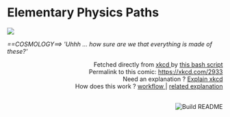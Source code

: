 # <b>Elementary Physics Paths</b>

[![](https://imgs.xkcd.com/comics/elementary_physics_paths.png)](https://xkcd.com/2933)

<i>==COSMOLOGY==&gt; &#39;Uhhh ... how sure are we that everything is made of these?&#39;</i>

<div align="right">
  Fetched directly from
  <a href="https://xkcd.com">
    xkcd
  </a>
  by
  <a href="https://github.com/Vanille-N/Vanille-N/blob/master/fetch">
    this bash script
  </a>
</div>
<div align="right">
  Permalink to this comic:
  <a href="https://xkcd.com/2933">
    https://xkcd.com/2933
  </a>
</div>
<div align="right">
  Need an explanation ?
  <a href="https://www.explainxkcd.com/wiki/index.php/2933">
    Explain xkcd
  </a>
</div>
<div align="right">
  How does this work ?
  <a href="https://github.com/Vanille-N/Vanille-N/blob/master/.github/workflows/build.yml">
    workflow
  </a>
  |
  <a href="https://simonwillison.net/2020/Jul/10/self-updating-profile-readme/">
    related explanation
  </a>
</div><br>

<a href="https://github.com/Vanille-N/Vanille-N/actions"><img src="https://github.com/Vanille-N/Vanille-N/workflows/Build%20README/badge.svg" align="right" alt="Build README"></a>
